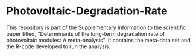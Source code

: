 # Photovoltaic-Degradation-Rate
This repository is part of the Supplementary Information to the scientific paper titled, "Determinants of the long-term degradation rate of photovoltaic modules: A meta-analysis". It contains the meta-data set and the R-code developed to run the analysis.
